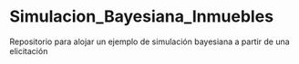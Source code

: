 # Simulacion_Bayesiana_Inmuebles
Repositorio para alojar un ejemplo de simulación bayesiana a partir de una elicitación
